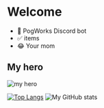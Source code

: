 # Welcome

* 🤖 PogWorks Discord bot
* ✅ items
* 😂 Your mom
 
## My hero
![my hero](https://www.azquotes.com/picture-quotes/quote-for-me-to-say-i-wasn-t-a-genius-i-d-just-be-lying-to-you-and-to-myself-kanye-west-86-97-06.jpg)

[![Top Langs](https://github-readme-stats.vercel.app/api/top-langs/?username=SoulyZero&theme=radical)](https://github.com/SoulyZero)
![My GitHub stats](https://github-readme-stats.vercel.app/api?username=SoulyZero&show_icons=true&theme=radical)
